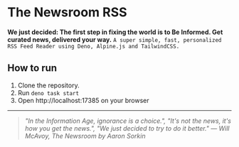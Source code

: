 # The Newsroom RSS

**We just decided: The first step in fixing the world is to Be Informed. Get curated news, delivered your way.**
`A super simple, fast, personalized RSS Feed Reader using Deno, Alpine.js and TailwindCSS.`

## How to run
1. Clone the repository.
2. Run `deno task start`
3. Open http://localhost:17385 on your browser

---

> _"In the Information Age, ignorance is a choice.", "It's not the news, it's how you get the news.", "We just decided to try to do it better." — Will McAvoy, The Newsroom by Aaron Sorkin_